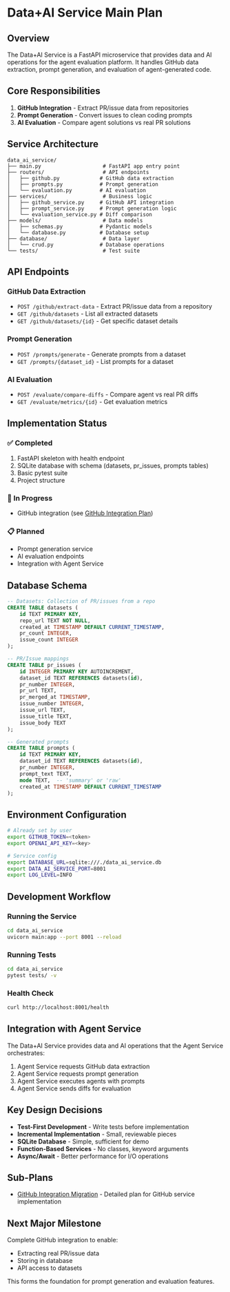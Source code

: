 # Data+AI Service Main Plan

## Overview

The Data+AI Service is a FastAPI microservice that provides data and AI operations for the agent evaluation platform. It handles GitHub data extraction, prompt generation, and evaluation of agent-generated code.

## Core Responsibilities

1. **GitHub Integration** - Extract PR/issue data from repositories
2. **Prompt Generation** - Convert issues to clean coding prompts  
3. **AI Evaluation** - Compare agent solutions vs real PR solutions

## Service Architecture

```
data_ai_service/
├── main.py                    # FastAPI app entry point
├── routers/                   # API endpoints
│   ├── github.py             # GitHub data extraction
│   ├── prompts.py            # Prompt generation
│   └── evaluation.py         # AI evaluation
├── services/                  # Business logic
│   ├── github_service.py     # GitHub API integration
│   ├── prompt_service.py     # Prompt generation logic
│   └── evaluation_service.py # Diff comparison
├── models/                    # Data models
│   ├── schemas.py            # Pydantic models
│   └── database.py           # Database setup
├── database/                  # Data layer
│   └── crud.py               # Database operations
└── tests/                     # Test suite
```

## API Endpoints

### GitHub Data Extraction
- `POST /github/extract-data` - Extract PR/issue data from a repository
- `GET /github/datasets` - List all extracted datasets
- `GET /github/datasets/{id}` - Get specific dataset details

### Prompt Generation  
- `POST /prompts/generate` - Generate prompts from a dataset
- `GET /prompts/{dataset_id}` - List prompts for a dataset

### AI Evaluation
- `POST /evaluate/compare-diffs` - Compare agent vs real PR diffs
- `GET /evaluate/metrics/{id}` - Get evaluation metrics

## Implementation Status

### ✅ Completed
1. FastAPI skeleton with health endpoint
2. SQLite database with schema (datasets, pr_issues, prompts tables)
3. Basic pytest suite
4. Project structure

### 🚧 In Progress
- GitHub integration (see [GitHub Integration Plan](plan_github_integration_migration.md))

### 📋 Planned
- Prompt generation service
- AI evaluation endpoints
- Integration with Agent Service

## Database Schema

```sql
-- Datasets: Collection of PR/issues from a repo
CREATE TABLE datasets (
    id TEXT PRIMARY KEY,
    repo_url TEXT NOT NULL,
    created_at TIMESTAMP DEFAULT CURRENT_TIMESTAMP,
    pr_count INTEGER,
    issue_count INTEGER
);

-- PR/Issue mappings
CREATE TABLE pr_issues (
    id INTEGER PRIMARY KEY AUTOINCREMENT,
    dataset_id TEXT REFERENCES datasets(id),
    pr_number INTEGER,
    pr_url TEXT,
    pr_merged_at TIMESTAMP,
    issue_number INTEGER,
    issue_url TEXT,
    issue_title TEXT,
    issue_body TEXT
);

-- Generated prompts
CREATE TABLE prompts (
    id TEXT PRIMARY KEY,
    dataset_id TEXT REFERENCES datasets(id),
    pr_number INTEGER,
    prompt_text TEXT,
    mode TEXT,  -- 'summary' or 'raw'
    created_at TIMESTAMP DEFAULT CURRENT_TIMESTAMP
);
```

## Environment Configuration

```bash
# Already set by user
export GITHUB_TOKEN=<token>
export OPENAI_API_KEY=<key>

# Service config
export DATABASE_URL=sqlite:///./data_ai_service.db
export DATA_AI_SERVICE_PORT=8001
export LOG_LEVEL=INFO
```

## Development Workflow

### Running the Service
```bash
cd data_ai_service
uvicorn main:app --port 8001 --reload
```

### Running Tests
```bash
cd data_ai_service
pytest tests/ -v
```

### Health Check
```bash
curl http://localhost:8001/health
```

## Integration with Agent Service

The Data+AI Service provides data and AI operations that the Agent Service orchestrates:

1. Agent Service requests GitHub data extraction
2. Agent Service requests prompt generation
3. Agent Service executes agents with prompts
4. Agent Service sends diffs for evaluation

## Key Design Decisions

- **Test-First Development** - Write tests before implementation
- **Incremental Implementation** - Small, reviewable pieces
- **SQLite Database** - Simple, sufficient for demo
- **Function-Based Services** - No classes, keyword arguments
- **Async/Await** - Better performance for I/O operations

## Sub-Plans

- [GitHub Integration Migration](plan_github_integration_migration.md) - Detailed plan for GitHub service implementation

## Next Major Milestone

Complete GitHub integration to enable:
- Extracting real PR/issue data
- Storing in database
- API access to datasets

This forms the foundation for prompt generation and evaluation features.